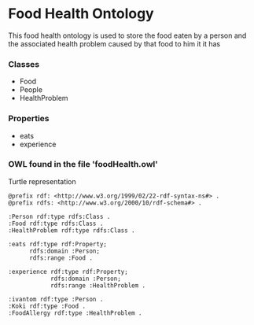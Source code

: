 # Food Health Ontology

This food health ontology is used to store the food eaten by a person and the associated health problem caused by that food to him it it has

### Classes
- Food
- People
- HealthProblem

### Properties

- eats
- experience


### OWL found in the file 'foodHealth.owl'

Turtle representation

```
@prefix rdf: <http://www.w3.org/1999/02/22-rdf-syntax-ns#> .
@prefix rdfs: <http://www.w3.org/2000/10/rdf-schema#> .

:Person rdf:type rdfs:Class .
:Food rdf:type rdfs:Class .
:HealthProblem rdf:type rdfs:Class .

:eats rdf:type rdf:Property;
      rdfs:domain :Person;
      rdfs:range :Food .

:experience rdf:type rdf:Property;
            rdfs:domain :Person;
            rdfs:range :HealthProblem .

:ivantom rdf:type :Person . 
:Koki rdf:type :Food .
:FoodAllergy rdf:type :HealthProblem .
```